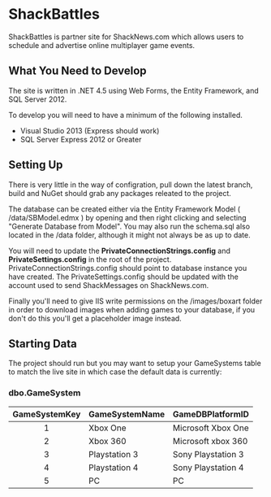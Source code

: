 # ShackBattles
ShackBattles is partner site for ShackNews.com which allows users to schedule and advertise online multiplayer game events.  

## What You Need to Develop
The site is written in .NET 4.5 using Web Forms, the Entity Framework, and SQL Server 2012.

To develop you will need to have a minimum of the following installed.

* Visual Studio 2013  (Express should work)
* SQL Server Express 2012 or Greater

## Setting Up

There is very little in the way of configration, pull down the latest branch, build and NuGet should grab any packages releated to the project.

The database can be created either via the Entity Framework Model ( /data/SBModel.edmx ) by opening and then right clicking and selecting "Generate Database from Model".  You may also run the schema.sql also located in the /data folder, although it might not always be as up to date.  

You will need to update the **PrivateConnectionStrings.config** and **PrivateSettings.config** in the root of the project.  PrivateConnectionStrings.config should point to database instance you have created.  The PrivateSettings.config should be updated with the account used to send ShackMessages on ShackNews.com.  

Finally you'll need to give IIS write permissions on the /images/boxart folder in order to download images when adding games to your database, if you don't do this you'll get a placeholder image instead.

## Starting Data

The project should run but you may want to setup your GameSystems table to match the live site in which case the default data is currently:

### dbo.GameSystem

|GameSystemKey	|GameSystemName|	GameDBPlatformID|
|:----:|----|----|
|1|	Xbox One|	Microsoft Xbox One|
2|	Xbox 360|	Microsoft xbox 360|
3|	Playstation 3|	Sony Playstation 3|
4|	Playstation 4	|Sony Playstation 4|
5|	PC|	PC|


